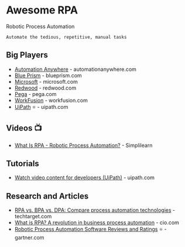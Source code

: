 # Awesome RPA
Robotic Process Automation
```
Automate the tedious, repetitive, manual tasks
```

## Big Players
* [Automation Anywhere](https://www.automationanywhere.com/) - automationanywhere.com
* [Blue Prism](https://www.blueprism.com/) - blueprism.com
* [Microsoft](http://www.microsoft.com/rpa) - microsoft.com
* [Redwood](https://www.redwood.com) - redwood.com
* [Pega](https://www.pega.com/) - pega.com
* [WorkFusion](https://www.workfusion.com/) - workfusion.com
* [UiPath](https://www.uipath.com/) :star: - uipath.com

## Videos :tv:
* [What Is RPA - Robotic Process Automation?](https://www.youtube.com/watch?v=9URSbTOE4YI) - Simplilearn

## Tutorials
* [Watch video content for developers (UiPath)](https://www.uipath.com/learning/video-tutorials) - uipath.com


## Research and Articles
* [RPA vs. BPA vs. DPA: Compare process automation technologies](https://searchcio.techtarget.com/tip/Process-automation-technologies-evolve-RPA-vs-BPA-vs-DPA) - techtarget.com
* [What is RPA? A revolution in business process automation](https://www.cio.com/article/3236451/what-is-rpa-robotic-process-automation-explained.html) - cio.com
* [Robotic Process Automation Software Reviews and Ratings](https://www.gartner.com/reviews/market/robotic-process-automation-software) :star: - gartner.com



